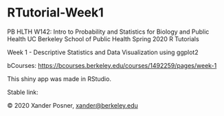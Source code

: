 # RTutorial-Week1
PB HLTH W142: Intro to Probability and Statistics for Biology and Public Health
UC Berkeley School of Public Health
Spring 2020 R Tutorials

Week 1 - Descriptive Statistics and Data Visualization using ggplot2

bCourses: https://bcourses.berkeley.edu/courses/1492259/pages/week-1

This shiny app was made in RStudio.

Stable link:

© 2020 Xander Posner, xander@berkeley.edu
